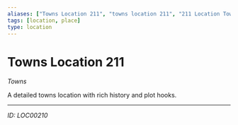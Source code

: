 ```yaml
---
aliases: ["Towns Location 211", "towns location 211", "211 Location Towns"]
tags: [location, place]
type: location
---
```


# Towns Location 211

*Towns*

A detailed towns location with rich history and plot hooks.

---
*ID: LOC00210*